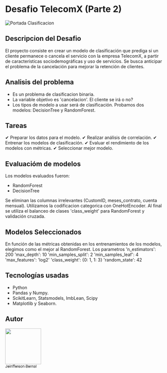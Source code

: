 # Desafio TelecomX (Parte 2)

![Portada Clasificacion](https://github.com/user-attachments/assets/72feb324-bfae-4523-9467-167bf9c649fa)

## Descripcion del Desafio
El proyecto consiste en crear un modelo de clasificación que prediga si un cliente permanece o cancela el servicio con la empresa TelecomX, a partir de características sociodemográficas y uso de servicios. Se busca anticipar el problema de la cancelación para mejorar la retención de clientes. 

## Analisis del problema
- Es un problema de clasificacion binaria.
- La variable objetivo es 'cancelacion'. El cliente se irá o no?
- Los tipos de modelo a usar será de clasificación. Probamos dos modelos: DecisionTree y RandomForest.

## Tareas 
✔ Preparar los datos para el modelo.
✔ Realizar análisis de correlación.
✔ Entrenar los modelos de clasificación.
✔ Evaluar el rendimiento de los modelos con métricas.
✔ Seleccionar mejor modelo.

## Evaluacióm de modelos
Los modelos evaluados fueron:

- RandomForest
- DecisionTree
  
Se eliminan las columnas irrelevantes (CustomID, meses_contrato, cuenta mensual). Utilizamos la codificacion categorica con OneHotEncoder. Al final se utiliza el balanceo de clases 'class_weight' para RandomForest y validación cruzada.

## Modelos Seleccionados
En función de las métricas obtenidas en los entrenamientos de los modelos, elegimos como el mejor al RandomForest. Los parametros 
    'n_estimators': 200
    'max_depth': 10
    'min_samples_split': 2
    'min_samples_leaf': 4
    'max_features': 'log2'
    'class_weight': {0: 1, 1: 3}
    'random_state': 42

## Tecnologías usadas
- Python
- Pandas y Numpy.
- ScikitLearn, Statsmodels, ImbLean, Scipy
- Matplotlib y Seaborn.

## Autor

[<img src="https://avatars.githubusercontent.com/u/99054174?v=4" width=115><br><sub>Jeinfferson Bernal</sub>](https://github.com/jbernalg)
